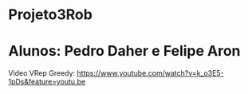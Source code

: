 # Projeto3Rob

# Alunos: Pedro Daher e Felipe Aron

Video VRep Greedy: https://www.youtube.com/watch?v=k_o3E5-1pDs&feature=youtu.be

